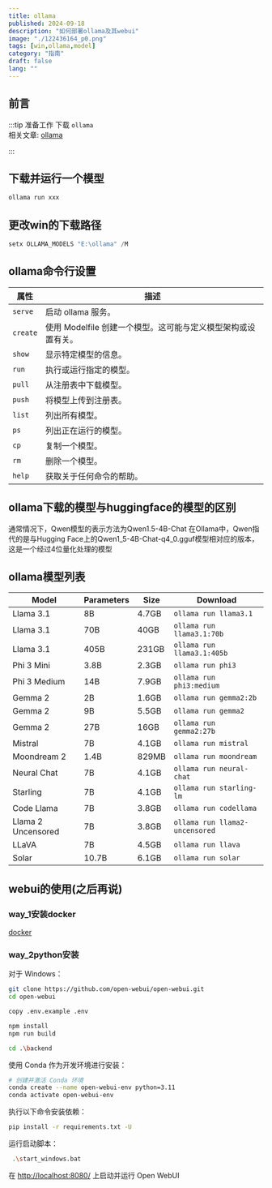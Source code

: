 ```yaml
---
title: ollama
published: 2024-09-18
description: "如何部署ollama及其webui"
image: "./122436164_p0.png"
tags: [win,ollama,model]
category: "指南"
draft: false
lang: ""
---
```


## 前言

:::tip
准备工作 下载 `ollama`\
相关文章:  [ollama](https://github.com/ollama/ollama?tab=readme-ov-file)

:::

##  下载并运行一个模型
```python 
ollama run xxx
```

##  更改win的下载路径
```python 
setx OLLAMA_MODELS "E:\ollama" /M
```

##  ollama命令行设置

| 属性          | 描述                                                                                                                                                               |
| ------------- | ------------------------------------------------------------------------------------------------------------------------------------------------------------------ |
| `serve`     | 启动 ollama 服务。                                                                      |
| `create`    | 使用 Modelfile 创建一个模型。这可能与定义模型架构或设置有关。                            |
| `show`      | 显示特定模型的信息。                                                                    |
| `run`       | 执行或运行指定的模型。                                                                  |
| `pull`      | 从注册表中下载模型。                                                                    |
| `push`      | 将模型上传到注册表。                                                                    |
| `list`      | 列出所有模型。                                                                          |
| `ps`        | 列出正在运行的模型。                                                                    |
| `cp`        | 复制一个模型。                                                                          |
| `rm`        | 删除一个模型。                                                                          |
| `help`      | 获取关于任何命令的帮助。                                                                |


##  ollama下载的模型与huggingface的模型的区别
通常情况下，Qwen模型的表示方法为Qwen1.5-4B-Chat
在Ollama中，Qwen指代的是与Hugging Face上的Qwen1_5-4B-Chat-q4_0.gguf模型相对应的版本，这是一个经过4位量化处理的模型



##  ollama模型列表
| Model                | Parameters | Size  | Download                       |
|----------------------|------------|-------|---------------------------------|
| Llama 3.1            | 8B         | 4.7GB | `ollama run llama3.1`           |
| Llama 3.1            | 70B        | 40GB  | `ollama run llama3.1:70b`       |
| Llama 3.1            | 405B       | 231GB | `ollama run llama3.1:405b`      |
| Phi 3 Mini           | 3.8B       | 2.3GB | `ollama run phi3`               |
| Phi 3 Medium         | 14B        | 7.9GB | `ollama run phi3:medium`        |
| Gemma 2              | 2B         | 1.6GB | `ollama run gemma2:2b`          |
| Gemma 2              | 9B         | 5.5GB | `ollama run gemma2`             |
| Gemma 2              | 27B        | 16GB  | `ollama run gemma2:27b`         |
| Mistral              | 7B         | 4.1GB | `ollama run mistral`            |
| Moondream 2          | 1.4B       | 829MB | `ollama run moondream`          |
| Neural Chat          | 7B         | 4.1GB | `ollama run neural-chat`        |
| Starling             | 7B         | 4.1GB | `ollama run starling-lm`        |
| Code Llama           | 7B         | 3.8GB | `ollama run codellama`          |
| Llama 2 Uncensored   | 7B         | 3.8GB | `ollama run llama2-uncensored`  |
| LLaVA                | 7B         | 4.5GB | `ollama run llava`              |
| Solar                | 10.7B      | 6.1GB | `ollama run solar`              |


##  webui的使用(之后再说)

### way_1安装docker
[docker](https://desktop.docker.com/win/stable/amd64/Docker%20Desktop%20Installer.exe)


### way_2python安装

对于 Windows：

```bash
git clone https://github.com/open-webui/open-webui.git
cd open-webui

copy .env.example .env

npm install
npm run build

cd .\backend
```

使用 Conda 作为开发环境进行安装：

```bash
# 创建并激活 Conda 环境
conda create --name open-webui-env python=3.11
conda activate open-webui-env
```

执行以下命令安装依赖：

```bash
pip install -r requirements.txt -U
```

运行启动脚本：

```bash
 .\start_windows.bat
```

在 [http://localhost:8080/](http://localhost:8080/) 上启动并运行 Open WebUI 

